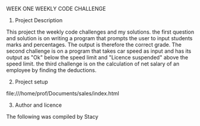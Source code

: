 WEEK ONE WEEKLY CODE CHALLENGE
1. Project Description
   
This project the weekly code challenges and my solutions. the first question and solution is on writing a program that prompts the user to input students marks and percentages. The output is therefore the correct grade. The second challenge is on a program that takes car speed as input and has its output as "Ok"  below the speed limit and "Licence suspended" above the speed limit. the third challenge is on the calculation of net salary of an employee by finding the deductions.

2. Project setup
   
file:///home/prof/Documents/sales/index.html

3. Author and licence

The following was compiled by Stacy
